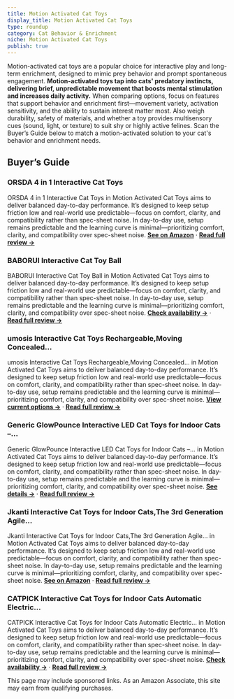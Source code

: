 ```yaml
---
title: Motion Activated Cat Toys
display_title: Motion Activated Cat Toys
type: roundup
category: Cat Behavior & Enrichment
niche: Motion Activated Cat Toys
publish: true
---
```


<p>Motion-activated cat toys are a popular choice for interactive play and long-term enrichment, designed to mimic prey behavior and prompt spontaneous engagement. <strong>Motion-activated toys tap into cats' predatory instincts, delivering brief, unpredictable movement that boosts mental stimulation and increases daily activity.</strong> When comparing options, focus on features that support behavior and enrichment first&mdash;movement variety, activation sensitivity, and the ability to sustain interest matter most. Also weigh durability, safety of materials, and whether a toy provides multisensory cues (sound, light, or texture) to suit shy or highly active felines. Scan the Buyer’s Guide below to match a motion-activated solution to your cat's behavior and enrichment needs.</p>

<h2>Buyer’s Guide</h2>
<h3>ORSDA 4 in 1 Interactive Cat Toys</h3>
<p>ORSDA 4 in 1 Interactive Cat Toys in Motion Activated Cat Toys aims to deliver balanced day-to-day performance. It’s designed to keep setup friction low and real-world use predictable&mdash;focus on comfort, clarity, and compatibility rather than spec-sheet noise. In day-to-day use, setup remains predictable and the learning curve is minimal&mdash;prioritizing comfort, clarity, and compatibility over spec-sheet noise. <a href="https://amzn.to/4hbm3jv" target="_blank" rel="nofollow sponsored noopener noopener" target="_blank"><strong>See on Amazon</strong></a> · <a href="/reviews/orsda-4-in-1-interactive-cat-toys-automatic-cat-toys-for-indoor-cats-ki-d6a0ff69/"><strong>Read full review &rarr;</strong></a></p>
<h3>BABORUI Interactive Cat Toy Ball</h3>
<p>BABORUI Interactive Cat Toy Ball in Motion Activated Cat Toys aims to deliver balanced day-to-day performance. It’s designed to keep setup friction low and real-world use predictable&mdash;focus on comfort, clarity, and compatibility rather than spec-sheet noise. In day-to-day use, setup remains predictable and the learning curve is minimal&mdash;prioritizing comfort, clarity, and compatibility over spec-sheet noise. <a href="https://amzn.to/3Jckg0Y" target="_blank" rel="nofollow sponsored noopener noopener" target="_blank"><strong>Check availability &rarr;</strong></a> · <a href="/reviews/baborui-interactive-cat-toy-ball-automatic-interactive-cat-toys-for-ind-298b193f/"><strong>Read full review &rarr;</strong></a></p>
<h3>umosis Interactive Cat Toys Rechargeable,Moving Concealed…</h3>
<p>umosis Interactive Cat Toys Rechargeable,Moving Concealed… in Motion Activated Cat Toys aims to deliver balanced day-to-day performance. It’s designed to keep setup friction low and real-world use predictable&mdash;focus on comfort, clarity, and compatibility rather than spec-sheet noise. In day-to-day use, setup remains predictable and the learning curve is minimal&mdash;prioritizing comfort, clarity, and compatibility over spec-sheet noise. <a href="https://amzn.to/4n9qsEW" target="_blank" rel="nofollow sponsored noopener noopener" target="_blank"><strong>View current options &rarr;</strong></a> · <a href="/reviews/umosis-interactive-cat-toys-rechargeable-moving-concealed-feathers-real-b122191d/"><strong>Read full review &rarr;</strong></a></p>
<h3>Generic GlowPounce Interactive LED Cat Toys for Indoor Cats &ndash;…</h3>
<p>Generic GlowPounce Interactive LED Cat Toys for Indoor Cats &ndash;… in Motion Activated Cat Toys aims to deliver balanced day-to-day performance. It’s designed to keep setup friction low and real-world use predictable&mdash;focus on comfort, clarity, and compatibility rather than spec-sheet noise. In day-to-day use, setup remains predictable and the learning curve is minimal&mdash;prioritizing comfort, clarity, and compatibility over spec-sheet noise. <a href="https://amzn.to/479UCSI" target="_blank" rel="nofollow sponsored noopener noopener" target="_blank"><strong>See details &rarr;</strong></a> · <a href="/reviews/generic-glowpounce-interactive-led-cat-toys-for-indoor-cats-motion-acti-7aed4616/"><strong>Read full review &rarr;</strong></a></p>
<h3>Jkanti Interactive Cat Toys for Indoor Cats,The 3rd Generation Agile…</h3>
<p>Jkanti Interactive Cat Toys for Indoor Cats,The 3rd Generation Agile… in Motion Activated Cat Toys aims to deliver balanced day-to-day performance. It’s designed to keep setup friction low and real-world use predictable&mdash;focus on comfort, clarity, and compatibility rather than spec-sheet noise. In day-to-day use, setup remains predictable and the learning curve is minimal&mdash;prioritizing comfort, clarity, and compatibility over spec-sheet noise. <a href="https://amzn.to/48s1flz" target="_blank" rel="nofollow sponsored noopener noopener" target="_blank"><strong>See on Amazon</strong></a> · <a href="/reviews/jkanti-interactive-cat-toys-for-indoor-cats-the-3rd-generation-agile-mo-ad8e9430/"><strong>Read full review &rarr;</strong></a></p>
<h3>CATPICK Interactive Cat Toys for Indoor Cats Automatic Electric…</h3>
<p>CATPICK Interactive Cat Toys for Indoor Cats Automatic Electric… in Motion Activated Cat Toys aims to deliver balanced day-to-day performance. It’s designed to keep setup friction low and real-world use predictable&mdash;focus on comfort, clarity, and compatibility rather than spec-sheet noise. In day-to-day use, setup remains predictable and the learning curve is minimal&mdash;prioritizing comfort, clarity, and compatibility over spec-sheet noise. <a href="https://amzn.to/4oiXXFN" target="_blank" rel="nofollow sponsored noopener noopener" target="_blank"><strong>Check availability &rarr;</strong></a> · <a href="/reviews/catpick-interactive-cat-toys-for-indoor-cats-automatic-electric-flying-f81ef176/"><strong>Read full review &rarr;</strong></a></p>
<aside class="disclosure">This page may include sponsored links. As an Amazon Associate, this site may earn from qualifying purchases.</aside>
